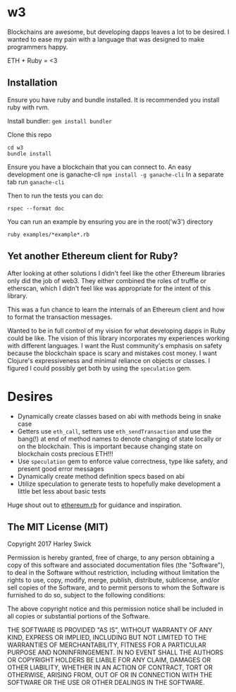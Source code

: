 # w3

Blockchains are awesome, but developing dapps leaves a lot to be desired. I wanted to ease my pain with a language that was designed to make programmers happy.

ETH + Ruby = <3

## Installation

Ensure you have ruby and bundle installed. It is recommended you install ruby with rvm.

Install bundler: `gem install bundler`

Clone this repo
```
cd w3
bundle install
```

Ensure you have a blockchain that you can connect to. An easy development one is ganache-cli
`npm install -g ganache-cli`
In a separate tab run `ganache-cli`

Then to run the tests you can do:
```
rspec --format doc
```

You can run an example by ensuring you are in the root('w3') directory
```
ruby examples/*example*.rb
```

## Yet another Ethereum client for Ruby?
After looking at other solutions I didn't feel like the other Ethereum libraries only did the job of web3. They either combined the roles of truffle or etherscan, which I didn't feel like was appropriate for the intent of this library.

This was a fun chance to learn the internals of an Ethereum client and how to format the transaction messages.

Wanted to be in full control of my vision for what developing dapps in Ruby could be like. The vision of this library incorporates my experiences working with different languages. I want the Rust community's emphasis on safety because the blockchain space is scary and mistakes cost money. I want Clojure's expressiveness and minimal reliance on objects or classes. I figured I could possibly get both by using the `speculation` gem.

# Desires
- Dynamically create classes based on abi with methods being in snake case
- Getters use `eth_call`, setters use `eth_sendTransaction` and use the bang(!) at end of method names to denote changing of state locally or on the blockchain. This is important because changing state on blockchain costs precious ETH!!!
- Use `speculation` gem to enforce value correctness, type like safety, and present good error messages
- Dynamically create method definition specs based on abi
- Utilize speculation to generate tests to hopefully make development a little bet less about basic tests

Huge shout out to [ethereum.rb](https://github.com/EthWorks/ethereum.rb) for guidance and inspiration.

## The MIT License (MIT)

Copyright 2017 Harley Swick

Permission is hereby granted, free of charge, to any person obtaining a copy of this software and associated documentation files (the "Software"), to deal in the Software without restriction, including without limitation the rights to use, copy, modify, merge, publish, distribute, sublicense, and/or sell copies of the Software, and to permit persons to whom the Software is furnished to do so, subject to the following conditions:

The above copyright notice and this permission notice shall be included in all copies or substantial portions of the Software.

THE SOFTWARE IS PROVIDED "AS IS", WITHOUT WARRANTY OF ANY KIND, EXPRESS OR IMPLIED, INCLUDING BUT NOT LIMITED TO THE WARRANTIES OF MERCHANTABILITY, FITNESS FOR A PARTICULAR PURPOSE AND NONINFRINGEMENT. IN NO EVENT SHALL THE AUTHORS OR COPYRIGHT HOLDERS BE LIABLE FOR ANY CLAIM, DAMAGES OR OTHER LIABILITY, WHETHER IN AN ACTION OF CONTRACT, TORT OR OTHERWISE, ARISING FROM, OUT OF OR IN CONNECTION WITH THE SOFTWARE OR THE USE OR OTHER DEALINGS IN THE SOFTWARE.